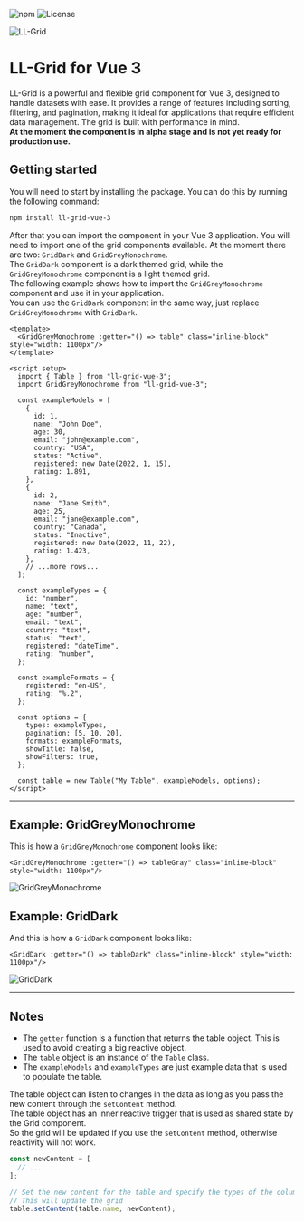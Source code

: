![npm](https://img.shields.io/npm/v/ll-grid-vue-3?logo=npm)
![License](https://img.shields.io/github/license/lunalobos/ll-grid-vue-3)

![LL-Grid](https://media.canva.com/v2/image-resize/format:PNG/height:577/quality:100/uri:ifs%3A%2F%2FM%2F69dad9c4-d678-4d8c-9385-283389ffb108/watermark:F/width:921?csig=AAAAAAAAAAAAAAAAAAAAAFQMqkR3ZJEelnUhgh1uIBg9Jxx6vCWZF6_tYvGSfTs6&exp=1753748750&osig=AAAAAAAAAAAAAAAAAAAAANm_zzyQL1UH9JjjtDU6dTdecJ9quDSEa8WXO6Zn8Z_2&signer=media-rpc&x-canva-quality=screen_2x)

# LL-Grid for Vue 3

LL-Grid is a powerful and flexible grid component for Vue 3, designed to handle datasets with ease. It provides a range of features including sorting, filtering, and pagination, making it ideal for applications that require efficient data management. The grid is built with performance in mind.  
**At the moment the component is in alpha stage and is not yet ready for production use.**

## Getting started

You will need to start by installing the package. You can do this by running the following command:

```sh
npm install ll-grid-vue-3
```

After that you can import the component in your Vue 3 application. You will need to import one of the grid components available. At the moment there are two: `GridDark` and `GridGreyMonochrome`.  
The `GridDark` component is a dark themed grid, while the `GridGreyMonochrome` component is a light themed grid.  
The following example shows how to import the `GridGreyMonochrome` component and use it in your application.  
You can use the `GridDark` component in the same way, just replace `GridGreyMonochrome` with `GridDark`.

```vue
<template>
  <GridGreyMonochrome :getter="() => table" class="inline-block" style="width: 1100px"/>
</template>

<script setup>
  import { Table } from "ll-grid-vue-3";
  import GridGreyMonochrome from "ll-grid-vue-3";

  const exampleModels = [
    {
      id: 1,
      name: "John Doe",
      age: 30,
      email: "john@example.com",
      country: "USA",
      status: "Active",
      registered: new Date(2022, 1, 15),
      rating: 1.891,
    },
    {
      id: 2,
      name: "Jane Smith",
      age: 25,
      email: "jane@example.com",
      country: "Canada",
      status: "Inactive",
      registered: new Date(2022, 11, 22),
      rating: 1.423,
    },
    // ...more rows...
  ];

  const exampleTypes = {
    id: "number",
    name: "text",
    age: "number",
    email: "text",
    country: "text",
    status: "text",
    registered: "dateTime",
    rating: "number",
  };

  const exampleFormats = {
    registered: "en-US",
    rating: "%.2",
  };

  const options = {
    types: exampleTypes,
    pagination: [5, 10, 20],
    formats: exampleFormats,
    showTitle: false,
    showFilters: true,
  };

  const table = new Table("My Table", exampleModels, options);
</script>
```

---

## Example: GridGreyMonochrome

This is how a `GridGreyMonochrome` component looks like:

```vue
<GridGreyMonochrome :getter="() => tableGray" class="inline-block" style="width: 1100px"/>
```
![GridGreyMonochrome](https://media.canva.com/v2/image-resize/format:JPG/height:394/quality:92/uri:ifs%3A%2F%2FM%2F91d16249-1ef1-4025-a23a-09a3dcc64542/watermark:F/width:1202?csig=AAAAAAAAAAAAAAAAAAAAACDpuwuTWEyBlKynYxfr4SV3e88K9gySj28jMHLTSUuU&exp=1753746914&osig=AAAAAAAAAAAAAAAAAAAAAC5lG-ZyNu_PPZ3HOwgldZ6JQk18e6-cu7YradEF0H2Y&signer=media-rpc&x-canva-quality=screen_2x)

## Example: GridDark

And this is how a `GridDark` component looks like:

```vue
<GridDark :getter="() => tableDark" class="inline-block" style="width: 1100px"/>
```

![GridDark](https://media.canva.com/v2/image-resize/format:JPG/height:394/quality:92/uri:ifs%3A%2F%2FM%2F854323cc-cd68-4210-8375-3e12e4b78879/watermark:F/width:1202?csig=AAAAAAAAAAAAAAAAAAAAAFrhPKwat-FndXf2x-ZTQnyQ7IKporlvKc-E7oVhwSUW&exp=1753746894&osig=AAAAAAAAAAAAAAAAAAAAAA7eQ3NVnIMg-rylfrYi1hRpn0NdPPDWCC3lUx79HSgE&signer=media-rpc&x-canva-quality=screen_2x)


---

## Notes

- The `getter` function is a function that returns the table object. This is used to avoid creating a big reactive object.
- The `table` object is an instance of the `Table` class.
- The `exampleModels` and `exampleTypes` are just example data that is used to populate the table.

The table object can listen to changes in the data as long as you pass the new content through the `setContent` method.  
The table object has an inner reactive trigger that is used as shared state by the Grid component.  
So the grid will be updated if you use the `setContent` method, otherwise reactivity will not work.

```js
const newContent = [
  // ...
];

// Set the new content for the table and specify the types of the columns
// This will update the grid
table.setContent(table.name, newContent);
```

